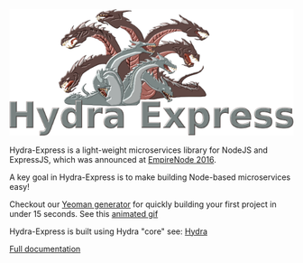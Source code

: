 ![logo](hydra-express.png)

Hydra-Express is a light-weight microservices library for NodeJS and ExpressJS, which was announced at [EmpireNode 2016](http://empirenode.org/).

A key goal in Hydra-Express is to make building Node-based microservices easy! 

Checkout our [Yeoman generator](https://github.com/flywheelsports/generator-fwsp-hydra) for quickly building your first project in under 15 seconds. See this [animated gif](microservice.gif)

Hydra-Express is built using Hydra "core" see: [Hydra](https://github.com/flywheelsports/fwsp-hydra)

[Full documentation](documentation.md)
